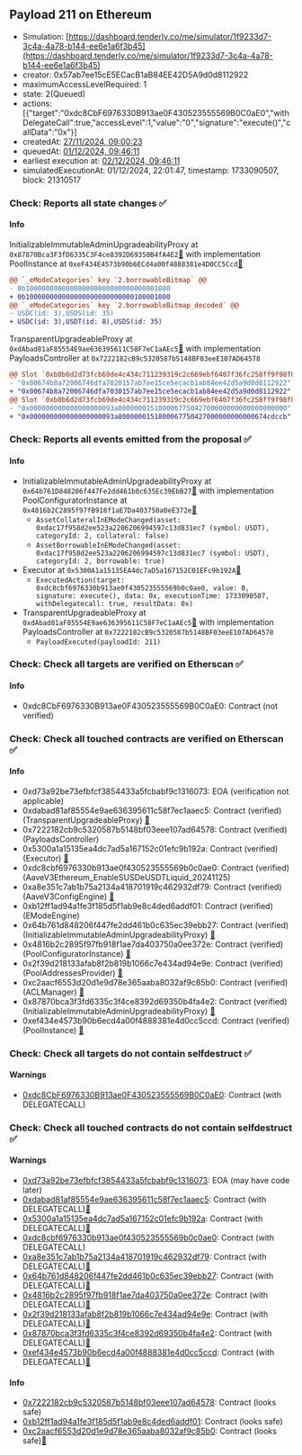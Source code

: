 ## Payload 211 on Ethereum

- Simulation: [https://dashboard.tenderly.co/me/simulator/1f9233d7-3c4a-4a78-b144-ee6e1a6f3b45](https://dashboard.tenderly.co/me/simulator/1f9233d7-3c4a-4a78-b144-ee6e1a6f3b45)
- creator: 0x57ab7ee15cE5ECacB1aB84EE42D5A9d0d8112922
- maximumAccessLevelRequired: 1
- state: 2(Queued)
- actions: [{"target":"0xdc8CbF6976330B913ae0F430523555569B0C0aE0","withDelegateCall":true,"accessLevel":1,"value":"0","signature":"execute()","callData":"0x"}]
- createdAt: [27/11/2024, 09:00:23](https://etherscan.io/tx/0x2f69393fe0000b4b3081c3ffc96de87df752ea737f82b82a0b502b1cc4c47070)
- queuedAt: [01/12/2024, 09:46:11](https://etherscan.io/tx/0x28f7e6aa04268b0106bcf626152cb66014963292f15dd635d6ba80aed4161d45)
- earliest execution at: [02/12/2024, 09:46:11](https://www.epochconverter.com/countdown?q=1733132771)
- simulatedExecutionAt: 01/12/2024, 22:01:47, timestamp: 1733090507, block: 21310517
### Check: Reports all state changes :white_check_mark:

#### Info


InitializableImmutableAdminUpgradeabilityProxy at `0x87870Bca3F3fD6335C3F4ce8392D69350B4fA4E2`[:ghost:](https://github.com/bgd-labs/aave-address-book "AaveV3Ethereum.POOL") with implementation PoolInstance at `0xeF434E4573b90b6ECd4a00f4888381e4D0CC5Ccd`[:ghost:](https://github.com/bgd-labs/aave-address-book "AaveV3Ethereum.POOL_IMPL")
```diff
@@ `_eModeCategories` key `2.borrowableBitmap` @@
- 0b100000000000000000000000000000001000
+ 0b100000000000000000000000000100001000
@@ `_eModeCategories` key `2.borrowableBitmap_decoded` @@
- USDC(id: 3),USDS(id: 35)
+ USDC(id: 3),USDT(id: 8),USDS(id: 35)
```

TransparentUpgradeableProxy at `0xdAbad81aF85554E9ae636395611C58F7eC1aAEc5`[:ghost:](https://github.com/bgd-labs/aave-address-book "GovernanceV3Ethereum.PAYLOADS_CONTROLLER") with implementation PayloadsController at `0x7222182cB9c5320587b5148BF03eeE107AD64578`
```diff
@@ Slot `0xb0b6d2d73fcb69de4c434c711239319c2c669ebf6407f36fc258ff9f98f803fa` @@
- "0x00674b8a72006746dfa7020157ab7ee15ce5ecacb1ab84ee42d5a9d0d8112922"
+ "0x00674b8a72006746dfa7030157ab7ee15ce5ecacb1ab84ee42d5a9d0d8112922"
@@ Slot `0xb0b6d2d73fcb69de4c434c711239319c2c669ebf6407f36fc258ff9f98f803fb` @@
- "0x000000000000000000093a800000015180006775042700000000000000000000"
+ "0x000000000000000000093a8000000151800067750427000000000000674cdccb"
```


### Check: Reports all events emitted from the proposal :white_check_mark:

#### Info

- InitializableImmutableAdminUpgradeabilityProxy at `0x64b761D848206f447Fe2dd461b0c635Ec39EbB27`[:ghost:](https://github.com/bgd-labs/aave-address-book "AaveV3Ethereum.POOL_CONFIGURATOR") with implementation PoolConfiguratorInstance at `0x4816b2C2895f97fB918f1aE7Da403750a0eE372e`[:ghost:](https://github.com/bgd-labs/aave-address-book "AaveV3Ethereum.POOL_CONFIGURATOR_IMPL, AaveV3EthereumEtherFi.POOL_CONFIGURATOR_IMPL, AaveV3EthereumLido.POOL_CONFIGURATOR_IMPL")
  - `AssetCollateralInEModeChanged(asset: 0xdac17f958d2ee523a2206206994597c13d831ec7 (symbol: USDT), categoryId: 2, collateral: false)`
  - `AssetBorrowableInEModeChanged(asset: 0xdac17f958d2ee523a2206206994597c13d831ec7 (symbol: USDT), categoryId: 2, borrowable: true)`
- Executor at `0x5300A1a15135EA4dc7aD5a167152C01EFc9b192A`[:ghost:](https://github.com/bgd-labs/aave-address-book "AaveV2Ethereum.POOL_ADMIN, AaveV2EthereumAMM.POOL_ADMIN, AaveV3Ethereum.ACL_ADMIN, AaveV3EthereumEtherFi.ACL_ADMIN, AaveV3EthereumLido.ACL_ADMIN, GovernanceV3Ethereum.EXECUTOR_LVL_1")
  - `ExecutedAction(target: 0xdc8cbf6976330b913ae0f430523555569b0c0ae0, value: 0, signature: execute(), data: 0x, executionTime: 1733090507, withDelegatecall: true, resultData: 0x)`
- TransparentUpgradeableProxy at `0xdAbad81aF85554E9ae636395611C58F7eC1aAEc5`[:ghost:](https://github.com/bgd-labs/aave-address-book "GovernanceV3Ethereum.PAYLOADS_CONTROLLER") with implementation PayloadsController at `0x7222182cB9c5320587b5148BF03eeE107AD64578`
  - `PayloadExecuted(payloadId: 211)`

### Check: Check all targets are verified on Etherscan :white_check_mark:

#### Info

- 0xdc8CbF6976330B913ae0F430523555569B0C0aE0: Contract (not verified) 

### Check: Check all touched contracts are verified on Etherscan :white_check_mark:

#### Info

- 0xd73a92be73efbfcf3854433a5fcbabf9c1316073: EOA (verification not applicable)
- 0xdabad81af85554e9ae636395611c58f7ec1aaec5: Contract (verified) (TransparentUpgradeableProxy) [:ghost:](https://github.com/bgd-labs/aave-address-book "GovernanceV3Ethereum.PAYLOADS_CONTROLLER")
- 0x7222182cb9c5320587b5148bf03eee107ad64578: Contract (verified) (PayloadsController) 
- 0x5300a1a15135ea4dc7ad5a167152c01efc9b192a: Contract (verified) (Executor) [:ghost:](https://github.com/bgd-labs/aave-address-book "AaveV2Ethereum.POOL_ADMIN, AaveV2EthereumAMM.POOL_ADMIN, AaveV3Ethereum.ACL_ADMIN, AaveV3EthereumEtherFi.ACL_ADMIN, AaveV3EthereumLido.ACL_ADMIN, GovernanceV3Ethereum.EXECUTOR_LVL_1")
- 0xdc8cbf6976330b913ae0f430523555569b0c0ae0: Contract (verified) (AaveV3Ethereum_EnableSUSDeUSDTLiquid_20241125) 
- 0xa8e351c7ab1b75a2134a418701919c462932df79: Contract (verified) (AaveV3ConfigEngine) [:ghost:](https://github.com/bgd-labs/aave-address-book "AaveV3Ethereum.CONFIG_ENGINE")
- 0xb12ff1ad94a1fe3f185d5f1ab9e8c4ded6addf01: Contract (verified) (EModeEngine) 
- 0x64b761d848206f447fe2dd461b0c635ec39ebb27: Contract (verified) (InitializableImmutableAdminUpgradeabilityProxy) [:ghost:](https://github.com/bgd-labs/aave-address-book "AaveV3Ethereum.POOL_CONFIGURATOR")
- 0x4816b2c2895f97fb918f1ae7da403750a0ee372e: Contract (verified) (PoolConfiguratorInstance) [:ghost:](https://github.com/bgd-labs/aave-address-book "AaveV3Ethereum.POOL_CONFIGURATOR_IMPL, AaveV3EthereumEtherFi.POOL_CONFIGURATOR_IMPL, AaveV3EthereumLido.POOL_CONFIGURATOR_IMPL")
- 0x2f39d218133afab8f2b819b1066c7e434ad94e9e: Contract (verified) (PoolAddressesProvider) [:ghost:](https://github.com/bgd-labs/aave-address-book "AaveV3Ethereum.POOL_ADDRESSES_PROVIDER")
- 0xc2aacf6553d20d1e9d78e365aaba8032af9c85b0: Contract (verified) (ACLManager) [:ghost:](https://github.com/bgd-labs/aave-address-book "AaveV3Ethereum.ACL_MANAGER")
- 0x87870bca3f3fd6335c3f4ce8392d69350b4fa4e2: Contract (verified) (InitializableImmutableAdminUpgradeabilityProxy) [:ghost:](https://github.com/bgd-labs/aave-address-book "AaveV3Ethereum.POOL")
- 0xef434e4573b90b6ecd4a00f4888381e4d0cc5ccd: Contract (verified) (PoolInstance) [:ghost:](https://github.com/bgd-labs/aave-address-book "AaveV3Ethereum.POOL_IMPL")

### Check: Check all targets do not contain selfdestruct :white_check_mark:

#### Warnings

- [0xdc8CbF6976330B913ae0F430523555569B0C0aE0](https://etherscan.io/address/0xdc8CbF6976330B913ae0F430523555569B0C0aE0): Contract (with DELEGATECALL)

### Check: Check all touched contracts do not contain selfdestruct :white_check_mark:

#### Warnings

- [0xd73a92be73efbfcf3854433a5fcbabf9c1316073](https://etherscan.io/address/0xd73a92be73efbfcf3854433a5fcbabf9c1316073): EOA (may have code later)
- [0xdabad81af85554e9ae636395611c58f7ec1aaec5](https://etherscan.io/address/0xdabad81af85554e9ae636395611c58f7ec1aaec5): Contract (with DELEGATECALL)[:ghost:](https://github.com/bgd-labs/aave-address-book "GovernanceV3Ethereum.PAYLOADS_CONTROLLER")
- [0x5300a1a15135ea4dc7ad5a167152c01efc9b192a](https://etherscan.io/address/0x5300a1a15135ea4dc7ad5a167152c01efc9b192a): Contract (with DELEGATECALL)[:ghost:](https://github.com/bgd-labs/aave-address-book "AaveV2Ethereum.POOL_ADMIN, AaveV2EthereumAMM.POOL_ADMIN, AaveV3Ethereum.ACL_ADMIN, AaveV3EthereumEtherFi.ACL_ADMIN, AaveV3EthereumLido.ACL_ADMIN, GovernanceV3Ethereum.EXECUTOR_LVL_1")
- [0xdc8cbf6976330b913ae0f430523555569b0c0ae0](https://etherscan.io/address/0xdc8cbf6976330b913ae0f430523555569b0c0ae0): Contract (with DELEGATECALL)
- [0xa8e351c7ab1b75a2134a418701919c462932df79](https://etherscan.io/address/0xa8e351c7ab1b75a2134a418701919c462932df79): Contract (with DELEGATECALL)[:ghost:](https://github.com/bgd-labs/aave-address-book "AaveV3Ethereum.CONFIG_ENGINE")
- [0x64b761d848206f447fe2dd461b0c635ec39ebb27](https://etherscan.io/address/0x64b761d848206f447fe2dd461b0c635ec39ebb27): Contract (with DELEGATECALL)[:ghost:](https://github.com/bgd-labs/aave-address-book "AaveV3Ethereum.POOL_CONFIGURATOR")
- [0x4816b2c2895f97fb918f1ae7da403750a0ee372e](https://etherscan.io/address/0x4816b2c2895f97fb918f1ae7da403750a0ee372e): Contract (with DELEGATECALL)[:ghost:](https://github.com/bgd-labs/aave-address-book "AaveV3Ethereum.POOL_CONFIGURATOR_IMPL, AaveV3EthereumEtherFi.POOL_CONFIGURATOR_IMPL, AaveV3EthereumLido.POOL_CONFIGURATOR_IMPL")
- [0x2f39d218133afab8f2b819b1066c7e434ad94e9e](https://etherscan.io/address/0x2f39d218133afab8f2b819b1066c7e434ad94e9e): Contract (with DELEGATECALL)[:ghost:](https://github.com/bgd-labs/aave-address-book "AaveV3Ethereum.POOL_ADDRESSES_PROVIDER")
- [0x87870bca3f3fd6335c3f4ce8392d69350b4fa4e2](https://etherscan.io/address/0x87870bca3f3fd6335c3f4ce8392d69350b4fa4e2): Contract (with DELEGATECALL)[:ghost:](https://github.com/bgd-labs/aave-address-book "AaveV3Ethereum.POOL")
- [0xef434e4573b90b6ecd4a00f4888381e4d0cc5ccd](https://etherscan.io/address/0xef434e4573b90b6ecd4a00f4888381e4d0cc5ccd): Contract (with DELEGATECALL)[:ghost:](https://github.com/bgd-labs/aave-address-book "AaveV3Ethereum.POOL_IMPL")

#### Info

- [0x7222182cb9c5320587b5148bf03eee107ad64578](https://etherscan.io/address/0x7222182cb9c5320587b5148bf03eee107ad64578): Contract (looks safe)
- [0xb12ff1ad94a1fe3f185d5f1ab9e8c4ded6addf01](https://etherscan.io/address/0xb12ff1ad94a1fe3f185d5f1ab9e8c4ded6addf01): Contract (looks safe)
- [0xc2aacf6553d20d1e9d78e365aaba8032af9c85b0](https://etherscan.io/address/0xc2aacf6553d20d1e9d78e365aaba8032af9c85b0): Contract (looks safe)[:ghost:](https://github.com/bgd-labs/aave-address-book "AaveV3Ethereum.ACL_MANAGER")

